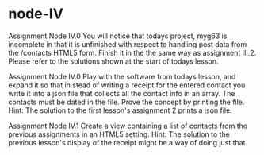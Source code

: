 # node-IV

Assignment Node IV.0
You will notice that todays project, myg63 is incomplete in that it is unfinished 
with respect to handling post data from the /contacts HTML5 form. 
Finish it in the the same way as assignment III.2. 
Please refer to the solutions shown at the start of todays lesson.

Assignment Node IV.0
Play with the software from todays lesson, and expand it so that in stead of 
writing a receipt for the entered contact you write it into a json file that 
collects all the contact info in an array. The contacts must be dated in the file. 
Prove the concept by printing the file. Hint: The solution to the first lesson's assignment 2 prints a json file.

Assignment Node IV.1
Create a view containing a list of contacts from the previous assignments in an HTML5 setting. 
Hint: The solution to the previous lesson's display of the receipt might be a way of doing just that.
